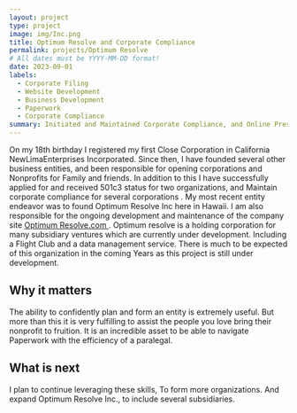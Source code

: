 ```yaml
---
layout: project
type: project
image: img/Inc.png
title: Optimum Resolve and Corporate Compliance
permalink: projects/Optimum Resolve
# All dates must be YYYY-MM-DD format!
date: 2023-09-01
labels:
  - Corporate Filing
  - Website Development
  - Business Development
  - Paperwork
  - Corporate Compliance
summary: Initiated and Maintained Corporate Compliance, and Online Presence.
---
```

 
On my 18th birthday I registered my first Close Corporation in California NewLimaEnterprises Incorporated. Since then, I have founded several other business entities, and been responsible for opening corporations and Nonprofits for Family and friends. In addition to this I have successfully applied for and received 501c3 status for two organizations, and Maintain corporate compliance for several corporations . My most recent entity endeavor was to found Optimum Resolve Inc here in Hawaii. I am also responsible for the ongoing development and maintenance of the company site <a href="https://optimumresolve.com/">Optimum Resolve.com </a>. Optimum resolve is a holding corporation for many subsidiary ventures which are currently under development. Including a Flight Club and a data management service. There is much to be expected of this organization in the coming Years as this project is still under development.

## Why it matters

The ability to confidently plan and form an entity is extremely useful. But more than this it is very fulfilling to assist the people you love bring their nonprofit to fruition. It is an incredible asset to be able to navigate Paperwork with the efficiency of a paralegal.

## What is next

I plan to continue leveraging these skills, To form more organizations. And expand Optimum Resolve Inc., to include several subsidiaries.

